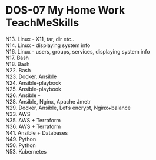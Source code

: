 # DOS-07 My Home Work TeachMeSkills


N13. Linux - X11, tar, dir etc..  
N14. Linux - displaying system info  
N16. Linux - users, groups, services, displaying system info  
N17. Bash  
N18. Bash  
N22. Bash   
N23. Docker, Ansible  
N24. Ansible-playbook  
N25. Ansible-playbook  
N26. Ansible -  
N28. Ansible, Nginx, Apache Jmetr  
N29. Docker, Ansible, Let’s encrypt, Nginx+balance  
N33. AWS  
N35. AWS + Terraform  
N36. AWS + Terraform  
N41. Ansible + Databases  
N49. Python  
N50. Python  
N53. Kubernetes  
